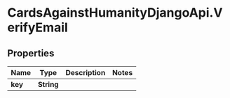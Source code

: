 # CardsAgainstHumanityDjangoApi.VerifyEmail

## Properties

Name | Type | Description | Notes
------------ | ------------- | ------------- | -------------
**key** | **String** |  | 


